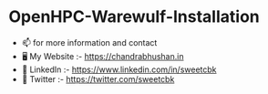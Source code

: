 # OpenHPC-Warewulf-Installation
- 📫 for more information and contact
- 🖥️ My Website  :- https://chandrabhushan.in
-  🤖 LinkedIn   :- https://www.linkedin.com/in/sweetcbk
-  🤖 Twitter    :- https://twitter.com/sweetcbk
